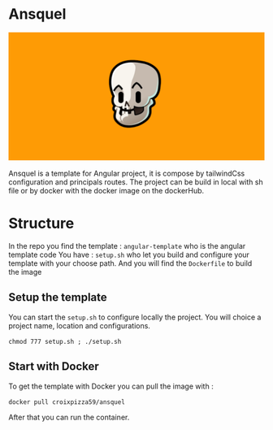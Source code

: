 # Ansquel

![Screenshot](./repo_assets/ansquel.png)

Ansquel is a template for Angular project, it is compose by tailwindCss configuration and principals routes.
The project can be build in local with sh file or by docker with the docker image on the dockerHub.

# Structure
In the repo you find the template : `angular-template` who is the angular template code
You have : `setup.sh` who let you build and configure your template with your choose path.
And you will find the `Dockerfile` to build the image

## Setup the template

You can start the `setup.sh` to configure locally the project.
You will choice a project name, location and configurations.

    chmod 777 setup.sh ; ./setup.sh

## Start with Docker

To get the template with Docker you can pull the image with :

    docker pull croixpizza59/ansquel
   After that you can run the container.
